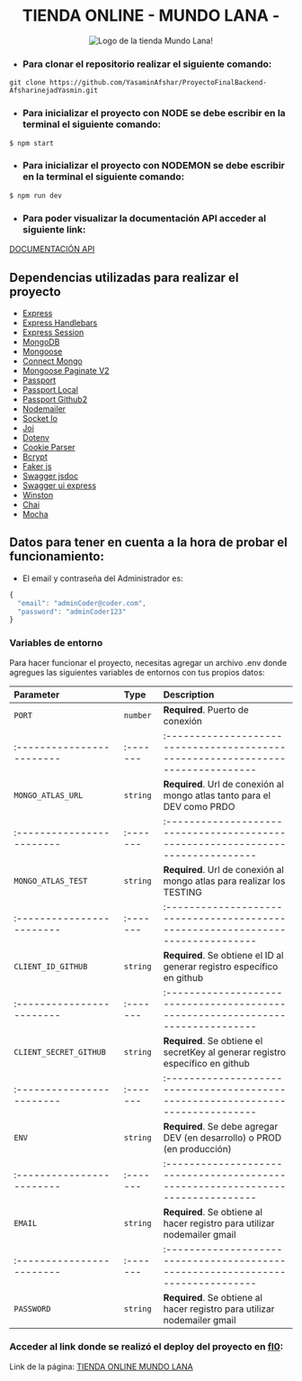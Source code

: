<h1 align="center">TIENDA ONLINE - MUNDO LANA -</h1>
<p align="center">
  <img src="https://res.cloudinary.com/dsrdpgpzy/image/upload/v1676769670/MULTIMEDIA/logo_gloprt.png" alt="Logo de la tienda Mundo Lana!">
</p>

- ### Para clonar el repositorio realizar el siguiente comando:
```
git clone https://github.com/YasaminAfshar/ProyectoFinalBackend-AfsharinejadYasmin.git
```

- ### Para inicializar el proyecto con NODE se debe escribir en la terminal el siguiente comando:
`$ npm start`

- ### Para inicializar el proyecto con NODEMON se debe escribir en la terminal el siguiente comando:
`$ npm run dev`

- ### Para poder visualizar la documentación API acceder al siguiente link:
[DOCUMENTACIÓN API](http://localhost:8080/docs/)


## Dependencias utilizadas para realizar el proyecto

- [Express](https://www.npmjs.com/package/express)
- [Express Handlebars](https://www.npmjs.com/package/express-handlebars)
- [Express Session](https://www.npmjs.com/package/express-session)
- [MongoDB](https://www.mongodb.com/es)
- [Mongoose](https://www.npmjs.com/package/mongoose)
- [Connect Mongo](https://www.npmjs.com/package/connect-mongo)
- [Mongoose Paginate V2](https://www.npmjs.com/package/mongoose-paginate-v2)
- [Passport](https://www.npmjs.com/package/passport)
- [Passport Local](https://www.npmjs.com/package/passport-local)
- [Passport Github2](https://www.passportjs.org/packages/passport-github2/)
- [Nodemailer](https://www.npmjs.com/package/nodemailer)
- [Socket Io](https://www.npmjs.com/package/socket.io)
- [Joi](https://www.npmjs.com/package/joi)
- [Dotenv](https://www.npmjs.com/package/dotenv)
- [Cookie Parser](https://www.npmjs.com/package/cookie-parser)
- [Bcrypt](https://www.npmjs.com/package/bcrypt)
- [Faker js](https://www.npmjs.com/package/@faker-js/faker)
- [Swagger jsdoc](https://www.npmjs.com/package/swagger-jsdoc)
- [Swagger ui express](https://www.npmjs.com/package/swagger-ui-express)
- [Winston](https://www.npmjs.com/package/winston)
- [Chai](https://www.npmjs.com/package/chai)
- [Mocha](https://www.npmjs.com/package/mocha)

## Datos para tener en cuenta a la hora de probar el funcionamiento:

- El email y contraseña del Administrador es: 

```javascript
{
  "email": "adminCoder@coder.com",
  "password": "adminCoder123"
}
```

### Variables de entorno

Para hacer funcionar el proyecto, necesitas agregar un archivo .env donde agregues las siguientes variables de entornos con tus propios datos:

| Parameter                 | Type     | Description                                                                     |
| :------------------------ | :------- | :------------------------------------------------------------------------------ |
| `PORT`                    | `number` | **Required**. Puerto de conexión                                                |
| :------------------------ | :------- | :------------------------------------------------------------------------------ |
| `MONGO_ATLAS_URL`         | `string` | **Required**. Url de conexión al mongo atlas tanto para el DEV como PRDO        |
| :------------------------ | :------- | :------------------------------------------------------------------------------ |
| `MONGO_ATLAS_TEST`        | `string` | **Required**. Url de conexión al mongo atlas para realizar los TESTING          |
| :------------------------ | :------- | :------------------------------------------------------------------------------ |
| `CLIENT_ID_GITHUB`        | `string` | **Required**. Se obtiene el ID al generar registro específico en github         |
| :------------------------ | :------- | :------------------------------------------------------------------------------ |
| `CLIENT_SECRET_GITHUB`    | `string` | **Required**. Se obtiene el secretKey al generar registro específico en github  |
| :------------------------ | :------- | :------------------------------------------------------------------------------ |
| `ENV`                     | `string` | **Required**. Se debe agregar DEV (en desarrollo) o PROD (en producción)        |
| :------------------------ | :------- | :------------------------------------------------------------------------------ |
| `EMAIL`                   | `string` | **Required**. Se obtiene al hacer registro para utilizar nodemailer gmail       |
| :------------------------ | :------- | :------------------------------------------------------------------------------ |
| `PASSWORD`                | `string` | **Required**. Se obtiene al hacer registro para utilizar nodemailer gmail       |

### Acceder al link donde se realizó el deploy del proyecto en [fl0](https://app.fl0.com/):

Link de la página: [TIENDA ONLINE MUNDO LANA](https://mundo-lana.vercel.app/category/kit)
